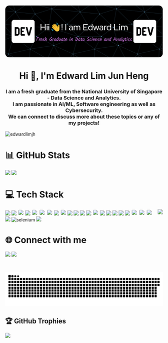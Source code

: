 
![MasterHead](assets/banner.gif)
<h1 align="center">Hi 👋, I'm Edward Lim Jun Heng</h1>
<h3 align="center">I am a fresh graduate from the National University of Singapore - Data Science and Analytics. <br>
  I am passionate in AI/ML, Software engineering as well as Cybersecurity. <br>
  We can connect to discuss more about these topics or any of my projects!</h3>

<p align="left"> <img src="https://komarev.com/ghpvc/?username=edwardlimjh&label=Profile%20views&color=0e75b6&style=flat" alt="edwardlimjh" /> </p>

# 📊 GitHub Stats
![](https://github-readme-stats.vercel.app/api?username=EdwardLimJH&theme=radical&hide_border=false&include_all_commits=true&count_private=false)
![](https://github-readme-streak-stats.herokuapp.com/?user=EdwardLimJH&theme=radical&hide_border=false)

# 💻 Tech Stack
<img align="right" height="200" src="https://media.giphy.com/media/qgQUggAC3Pfv687qPC/giphy.gif"  />

<div align="left">
<img src="https://cdn.jsdelivr.net/gh/devicons/devicon@latest/icons/python/python-original.svg" height="60"/>
<img src="https://cdn.jsdelivr.net/gh/devicons/devicon@latest/icons/numpy/numpy-plain-wordmark.svg" height="60"/>
<img src="https://cdn.jsdelivr.net/gh/devicons/devicon@latest/icons/pandas/pandas-original-wordmark.svg" height="60" style="background-color: white; padding: 2px; border-radius: 4px;"/>
<img src="https://cdn.jsdelivr.net/gh/devicons/devicon@latest/icons/tensorflow/tensorflow-original.svg" height="60"/>
<img src="https://cdn.jsdelivr.net/gh/devicons/devicon@latest/icons/pytorch/pytorch-original-wordmark.svg" height="60" style="background-color: white; padding: 2px; border-radius: 4px;"/>
<img src="https://cdn.jsdelivr.net/gh/devicons/devicon@latest/icons/scikitlearn/scikitlearn-original.svg" height="60" style="background-color: white; padding: 2px; border-radius: 4px;"/>
<img src="https://cdn.jsdelivr.net/gh/devicons/devicon@latest/icons/matplotlib/matplotlib-original-wordmark.svg" height="60" style="background-color: white; padding: 2px; border-radius: 4px;" />
<img src="https://seaborn.pydata.org/_images/logo-mark-lightbg.svg" height="60"/>
<img src="https://cdn.jsdelivr.net/gh/devicons/devicon@latest/icons/flask/flask-original-wordmark.svg" height="60" style="background-color: white; padding: 2px; border-radius: 4px;"/>
<img src="https://cdn.jsdelivr.net/gh/devicons/devicon@latest/icons/r/r-original.svg" height="60"  />
<img src="https://cdn.jsdelivr.net/gh/devicons/devicon@latest/icons/java/java-original-wordmark.svg" height="60" />
<img src="https://cdn.jsdelivr.net/gh/devicons/devicon@latest/icons/postgresql/postgresql-original-wordmark.svg" height="60"/>
<img src="https://cdn.jsdelivr.net/gh/devicons/devicon@latest/icons/mysql/mysql-original-wordmark.svg" height="60" />
<img src="https://cdn.jsdelivr.net/gh/devicons/devicon@latest/icons/bash/bash-original.svg" height="60" style="background-color: white; padding: 2px; border-radius: 4px;" />
<img src="https://cdn.jsdelivr.net/gh/devicons/devicon@latest/icons/linux/linux-original.svg" height="60" />
<img src="https://cdn.jsdelivr.net/gh/devicons/devicon@latest/icons/html5/html5-original.svg" height="60" />
<img src="https://cdn.jsdelivr.net/gh/devicons/devicon@latest/icons/css3/css3-original.svg" height="60" />
<img src="https://cdn.jsdelivr.net/gh/devicons/devicon@latest/icons/c/c-original.svg" height="60" />
<img src="https://cdn.jsdelivr.net/gh/devicons/devicon@latest/icons/hadoop/hadoop-original.svg" height="60" />
<img src="https://cdn.jsdelivr.net/gh/devicons/devicon@latest/icons/apachespark/apachespark-original-wordmark.svg" height="60" style="background-color: white; padding: 2px; border-radius: 4px;"/>
<img src="https://cdn.jsdelivr.net/gh/devicons/devicon@latest/icons/git/git-original-wordmark.svg" height="60" style="background-color: white; padding: 2px; border-radius: 4px;" />
<img src="https://cdn.jsdelivr.net/gh/devicons/devicon@latest/icons/github/github-original.svg" height="60" style="background-color: white; padding: 2px; border-radius: 4px;"/>
<img src="https://cdn.jsdelivr.net/gh/devicons/devicon@latest/icons/docker/docker-plain-wordmark.svg" height="60"/>
<img src="https://raw.githubusercontent.com/detain/svg-logos/780f25886640cef088af994181646db2f6b1a3f8/svg/selenium-logo.svg" alt="selenium" width="40" height="40"/> 
<img src="https://cdn.jsdelivr.net/gh/devicons/devicon@latest/icons/postman/postman-original.svg" height="40" />
</div>


# 🌐 Connect with me
[<img src='https://img.shields.io/badge/LinkedIn-0077B5?style=for-the-badge&logo=linkedin&logoColor=white'>](https://www.linkedin.com/in/EdwardLJH/) [<img src='https://img.shields.io/badge/Gmail-D14836?style=for-the-badge&logo=gmail&logoColor=white'>](mailto:edwardlim026@gmail.com)

<picture>
  <source media="(prefers-color-scheme: dark)" srcset="https://raw.githubusercontent.com/EdwardLimJH/EdwardLimJH/output/github-contribution-grid-snake-dark.svg" />
  <source media="(prefers-color-scheme: light)" srcset="https://raw.githubusercontent.com/EdwardLimJH/EdwardLimJH/output/github-contribution-grid-snake.svg" />
  <img alt="github-snake" src="https://raw.githubusercontent.com/EdwardLimJH/EdwardLimJH/output/github-contribution-grid-snake-dark.svg" alt="Snake animation" />
</picture>

###

## 🏆 GitHub Trophies
![](https://github-profile-trophy.vercel.app/?username=EdwardLimJH&theme=onedark&no-frame=false&no-bg=true&margin-w=4)
